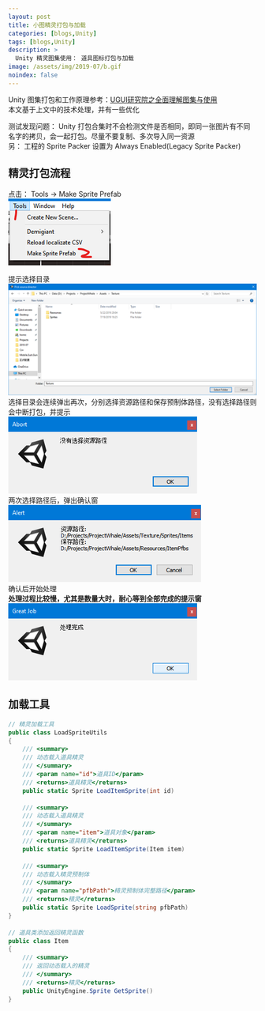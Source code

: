 ```yaml
---
layout: post
title: 小图精灵打包与加载
categories: [blogs,Unity]
tags: [blogs,Unity]
description: >
  Unity 精灵图集使用： 道具图标打包与加载
image: /assets/img/2019-07/b.gif
noindex: false
---
```


Unity 图集打包和工作原理参考：[UGUI研究院之全面理解图集与使用](www.xuanyusong.com/archives/3304)  
本文基于上文中的技术处理，并有一些优化  

测试发现问题： Unity 打包合集时不会检测文件是否相同，即同一张图片有不同名字的拷贝，会一起打包。尽量不要复制、多次导入同一资源  
另： 工程的 Sprite Packer 设置为 Always Enabled(Legacy Sprite Packer)

## 精灵打包流程
点击： Tools -> Make Sprite Prefab  
![工具](/assets/img/2019-07/c.png)  

提示选择目录  
![选择目录](/assets/img/2019-07/d.png)  
选择目录会连续弹出再次，分别选择资源路径和保存预制体路径，没有选择路径则会中断打包，并提示  
![中断](/assets/img/2019-07/e.png)  
两次选择路径后，弹出确认窗  
![确认](/assets/img/2019-07/f.png)  
确认后开始处理  
**处理过程比较慢，尤其是数量大时，耐心等到全部完成的提示窗**  
![完成](/assets/img/2019-07/g.png)  

## 加载工具

```c#
// 精灵加载工具
public class LoadSpriteUtils
{
    /// <summary>
    /// 动态载入道具精灵
    /// </summary>
    /// <param name="id">道具ID</param>
    /// <returns>道具精灵</returns>
    public static Sprite LoadItemSprite(int id)

    /// <summary>
    /// 动态载入道具精灵
    /// </summary>
    /// <param name="item">道具对象</param>
    /// <returns>道具精灵</returns>
    public static Sprite LoadItemSprite(Item item)

    /// <summary>
    /// 动态载入精灵预制体
    /// </summary>
    /// <param name="pfbPath">精灵预制体完整路径</param>
    /// <returns>精灵</returns>
    public static Sprite LoadSprite(string pfbPath)
}

// 道具类添加返回精灵函数
public class Item
{
    /// <summary>
    /// 返回动态载入的精灵
    /// </summary>
    /// <returns>精灵</returns>
    public UnityEngine.Sprite GetSprite()
}
```
